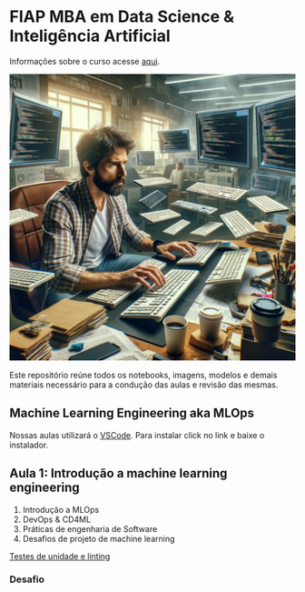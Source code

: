# FIAP MBA em Data Science & Inteligência Artificial 

Informações sobre o curso acesse [aqui](https://www.fiap.com.br/live/mba/mba-em-data-science-artificial-intelligence/).

![alt text](images/mle.png)

Este repositório reúne todos os notebooks, imagens, modelos e demais materiais necessário para a condução das aulas e revisão das mesmas.

## Machine Learning Engineering aka MLOps

Nossas aulas utilizará o [VSCode](https://code.visualstudio.com/). Para instalar click no link e baixe o instalador.

## Aula 1: Introdução a machine learning engineering

1. Introdução a MLOps
2. DevOps & CD4ML
3. Práticas de engenharia de Software
4. Desafios de projeto de machine learning

[Testes de unidade e linting](https://codespaces.new/michelpf/fiap-ds-machine-learning-engineering/tree/main/aula-1/unit-testing-linting)

### Desafio

